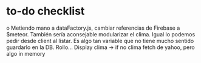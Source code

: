 to-do checklist
===============
o Metiendo mano a dataFactory.js, cambiar referencias de Firebase a $meteor.
  También sería aconsejable modularizar el clima. Igual lo podemos pedir desde client
  al listar. Es algo tan variable que no tiene mucho sentido guardarlo en la DB.
  Rollo...  Display clima -> if no clima fetch de yahoo, pero algo in memory